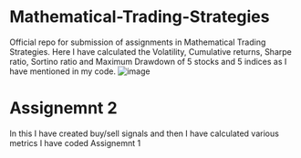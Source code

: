 # Mathematical-Trading-Strategies
Official repo for submission of assignments in Mathematical Trading Strategies.
Here I have calculated the Volatility, Cumulative returns, Sharpe ratio, Sortino ratio and Maximum Drawdown of 5 stocks and 5 indices as I have mentioned in my code.
![image](https://github.com/FirySnehasis/Mathematical-Trading-Strategies/assets/98053431/6ced4a9c-b669-4582-bcb8-58d37ac1b818)
# Assignemnt 2
In this I have created buy/sell signals and then I have calculated various metrics I have coded Assignemnt 1
